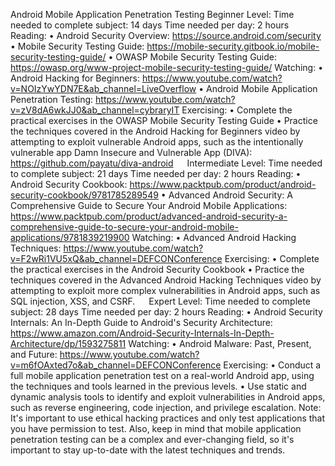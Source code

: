 Android Mobile Application Penetration Testing
Beginner Level: 
Time needed to complete subject: 14 days 
Time needed per day: 2 hours
Reading:
•	Android Security Overview: https://source.android.com/security
•	Mobile Security Testing Guide: https://mobile-security.gitbook.io/mobile-security-testing-guide/
•	OWASP Mobile Security Testing Guide: https://owasp.org/www-project-mobile-security-testing-guide/
Watching:
•	Android Hacking for Beginners: https://www.youtube.com/watch?v=NOIzYwYDN7E&ab_channel=LiveOverflow
•	Android Mobile Application Penetration Testing: https://www.youtube.com/watch?v=zV8dA6wkJJ0&ab_channel=cybraryIT
Exercising:
•	Complete the practical exercises in the OWASP Mobile Security Testing Guide
•	Practice the techniques covered in the Android Hacking for Beginners video by attempting to exploit vulnerable Android apps, such as the intentionally vulnerable app Damn Insecure and Vulnerable App (DIVA): https://github.com/payatu/diva-android
 
Intermediate Level: 
Time needed to complete subject: 21 days 
Time needed per day: 2 hours
Reading:
•	Android Security Cookbook: https://www.packtpub.com/product/android-security-cookbook/9781785289549
•	Advanced Android Security: A Comprehensive Guide to Secure Your Android Mobile Applications: https://www.packtpub.com/product/advanced-android-security-a-comprehensive-guide-to-secure-your-android-mobile-applications/9781839219900
Watching:
•	Advanced Android Hacking Techniques: https://www.youtube.com/watch?v=F2wRi1VU5xQ&ab_channel=DEFCONConference
Exercising:
•	Complete the practical exercises in the Android Security Cookbook
•	Practice the techniques covered in the Advanced Android Hacking Techniques video by attempting to exploit more complex vulnerabilities in Android apps, such as SQL injection, XSS, and CSRF.
 
Expert Level: 
Time needed to complete subject: 28 days 
Time needed per day: 2 hours
Reading:
•	Android Security Internals: An In-Depth Guide to Android's Security Architecture: https://www.amazon.com/Android-Security-Internals-In-Depth-Architecture/dp/1593275811
Watching:
•	Android Malware: Past, Present, and Future: https://www.youtube.com/watch?v=m6fOAxted7o&ab_channel=DEFCONConference
Exercising:
•	Conduct a full mobile application penetration test on a real-world Android app, using the techniques and tools learned in the previous levels.
•	Use static and dynamic analysis tools to identify and exploit vulnerabilities in Android apps, such as reverse engineering, code injection, and privilege escalation.
Note: It's important to use ethical hacking practices and only test applications that you have permission to test. Also, keep in mind that mobile application penetration testing can be a complex and ever-changing field, so it's important to stay up-to-date with the latest techniques and trends.

